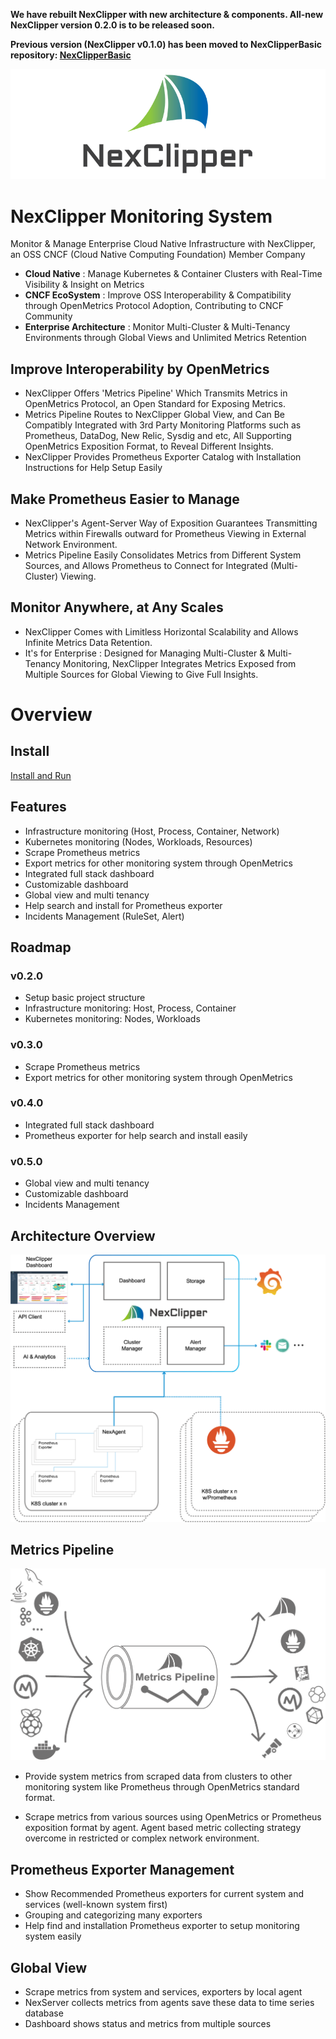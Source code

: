 **We have rebuilt NexClipper with new architecture & components. All-new NexClipper version 0.2.0 is to be released soon.**

**Previous version (NexClipper v0.1.0) has been moved to NexClipperBasic repository: [NexClipperBasic](https://github.com/NexClipper/NexClipperBasic)**



![img](./docs/img/logo1_wide.png)

# NexClipper Monitoring System

Monitor & Manage Enterprise Cloud Native Infrastructure with NexClipper, an OSS CNCF (Cloud Native Computing Foundation) Member Company

- **Cloud Native** : Manage Kubernetes & Container Clusters with Real-Time Visibility & Insight on Metrics
- **CNCF EcoSystem** : Improve OSS Interoperability & Compatibility through OpenMetrics Protocol Adoption, Contributing to CNCF Community
- **Enterprise Architecture** : Monitor Multi-Cluster & Multi-Tenancy Environments through Global Views and Unlimited Metrics Retention



## Improve Interoperability by OpenMetrics

- NexClipper Offers 'Metrics Pipeline' Which Transmits Metrics in OpenMetrics Protocol, an Open Standard for Exposing Metrics.
- Metrics Pipeline Routes to NexClipper Global View, and Can Be Compatibly Integrated with 3rd Party Monitoring Platforms such as Prometheus, DataDog, New Relic, Sysdig and etc, All Supporting OpenMetrics Exposition Format, to Reveal Different Insights.
- NexClipper Provides Prometheus Exporter Catalog with Installation Instructions for Help Setup Easily



## Make Prometheus Easier to Manage

- NexClipper's Agent-Server Way of Exposition Guarantees Transmitting Metrics within Firewalls outward for Prometheus Viewing in External Network Environment.
- Metrics Pipeline Easily Consolidates Metrics from Different System Sources, and Allows Prometheus to Connect for Integrated (Multi-Cluster) Viewing.



## Monitor Anywhere, at Any Scales

- NexClipper Comes with Limitless Horizontal Scalability and Allows Infinite Metrics Data Retention.
- It's for Enterprise : Designed for Managing Multi-Cluster & Multi-Tenancy Monitoring, NexClipper Integrates Metrics Exposed from Multiple Sources for Global Viewing to Give Full Insights.



# Overview

## Install

[Install and Run](https://github.com/NexClipper/NexClipper/blob/master/docs/install_and_run.md)

## Features

- Infrastructure monitoring (Host, Process, Container, Network)
- Kubernetes monitoring (Nodes, Workloads, Resources)
- Scrape Prometheus metrics
- Export metrics for other monitoring system through OpenMetrics
- Integrated full stack dashboard
- Customizable dashboard
- Global view and multi tenancy
- Help search and install for Prometheus exporter 
- Incidents Management (RuleSet, Alert)



## Roadmap

### v0.2.0

- Setup basic project structure
- Infrastructure monitoring: Host, Process, Container
- Kubernetes monitoring: Nodes, Workloads

### v0.3.0

- Scrape Prometheus metrics
- Export metrics for other monitoring system through OpenMetrics

### v0.4.0

- Integrated full stack dashboard
- Prometheus exporter for help search and install easily

### v0.5.0

- Global view and multi tenancy
- Customizable dashboard
- Incidents Management



## Architecture Overview

![architecture-overview.png](./docs/img/architecture-overview.png)



## Metrics Pipeline

![metrics-pipeline.png](./docs/img/metrics-pipeline.png)

- Provide system metrics from scraped data from clusters to other monitoring system like Prometheus through OpenMetrics standard format.

- Scrape metrics from various sources using OpenMetrics or Prometheus exposition format by agent. Agent based metric collecting strategy overcome in restricted or complex network environment.



## Prometheus Exporter Management

- Show Recommended Prometheus exporters for current system and services (well-known system first)
- Grouping and categorizing many exporters
- Help find and installation Prometheus exporter to setup monitoring system easily



## Global View

- Scrape metrics from system and services, exporters by local agent
- NexServer collects metrics from agents save these data to time series database
- Dashboard shows status and metrics from multiple sources
